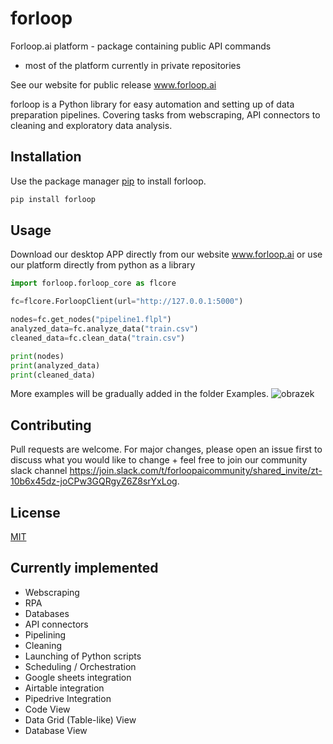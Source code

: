 # forloop
Forloop.ai platform - package containing public API commands
- most of the platform currently in private repositories

See our website for public release
www.forloop.ai


forloop is a Python library for easy automation and setting up of data preparation pipelines. Covering tasks from webscraping, API connectors to cleaning and exploratory data analysis.

## Installation

Use the package manager [pip](https://pip.pypa.io/en/stable/) to install forloop.

```bash
pip install forloop
```

## Usage
Download our desktop APP directly from our website www.forloop.ai or use our platform directly from python as a library

```python
import forloop.forloop_core as flcore

fc=flcore.ForloopClient(url="http://127.0.0.1:5000")

nodes=fc.get_nodes("pipeline1.flpl")
analyzed_data=fc.analyze_data("train.csv")
cleaned_data=fc.clean_data("train.csv")

print(nodes)
print(analyzed_data)
print(cleaned_data)
```

More examples will be gradually added in the folder Examples.
![obrazek](https://user-images.githubusercontent.com/29150831/146663009-c569a3ea-0c6f-4b79-abb1-3221fb1e747c.png)


## Contributing
Pull requests are welcome. For major changes, please open an issue first to discuss what you would like to change + feel free to join our community slack channel https://join.slack.com/t/forloopaicommunity/shared_invite/zt-10b6x45dz-joCPw3GQRgyZ6Z8srYxLog.

## License
[MIT](https://choosealicense.com/licenses/mit/)

## Currently implemented

* Webscraping
* RPA
* Databases
* API connectors
* Pipelining
* Cleaning
* Launching of Python scripts
* Scheduling / Orchestration
* Google sheets integration
* Airtable integration
* Pipedrive Integration
* Code View
* Data Grid (Table-like) View
* Database View

